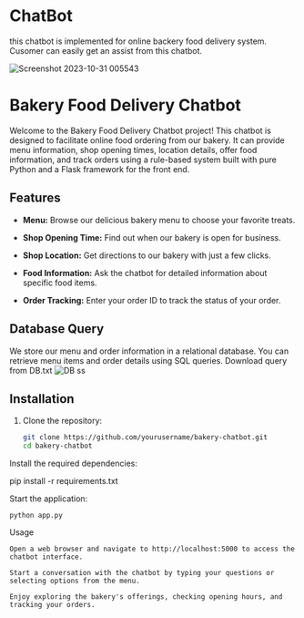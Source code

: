 # ChatBot
this chatbot is implemented for online backery food delivery system. Cusomer can easily get an assist from this chatbot.


![Screenshot 2023-10-31 005543](https://github.com/IT21365232/ChatBot/assets/99157288/10c822ef-a9d9-4544-bdf3-1654fcc96d54)

# Bakery Food Delivery Chatbot

Welcome to the Bakery Food Delivery Chatbot project! This chatbot is designed to facilitate online food ordering from our bakery. It can provide menu information, shop opening times, location details, offer food information, and track orders using a rule-based system built with pure Python and a Flask framework for the front end.

## Features

- **Menu:** Browse our delicious bakery menu to choose your favorite treats.

- **Shop Opening Time:** Find out when our bakery is open for business.

- **Shop Location:** Get directions to our bakery with just a few clicks.

- **Food Information:** Ask the chatbot for detailed information about specific food items.

- **Order Tracking:** Enter your order ID to track the status of your order.

## Database Query

We store our menu and order information in a relational database. You can retrieve menu items and order details using SQL queries. Download query from DB.txt
![DB ss](https://github.com/IT21365232/ChatBot/assets/99157288/7d40a700-d77c-4dcd-87f3-10bbc9b42508)



## Installation



1. Clone the repository:
   ```bash
   git clone https://github.com/yourusername/bakery-chatbot.git
   cd bakery-chatbot


Install the required dependencies:


pip install -r requirements.txt

Start the application:

    python app.py
    

Usage

    Open a web browser and navigate to http://localhost:5000 to access the chatbot interface.

    Start a conversation with the chatbot by typing your questions or selecting options from the menu.

    Enjoy exploring the bakery's offerings, checking opening hours, and tracking your orders.

